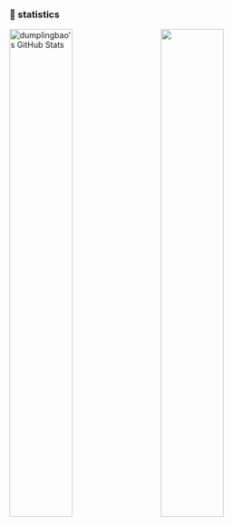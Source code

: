<!---
### 欢迎光临！👋

**songWreng/songWreng** is a ✨ _special_ ✨ repository because its `README.md` (this file) appears on your GitHub profile.
Here are some ideas to get you started:
- 🔭 I’m currently working on ...
- 🌱 I’m currently learning ...
- 👯 I’m looking to collaborate on ...
- 🤔 I’m looking for help with ...
- 💬 Ask me about ...
- 📫 How to reach me: ...
- 😄 Pronouns: ...
- ⚡ Fun fact: ...
-->

<!---
### 👀 Active Repo
<br />
<p>-->
<!---<img align="left" width="47%" src="https://github-readme-stats.vercel.app/api/pin/?username=songWreng&repo=davinci&theme=radical" />-->
<!---<img align="left" width="47%" src="https://github-readme-stats.vercel.app/api/pin/?username=songWreng&repo=pattern-recognition-coursework" />-->
<!---<img align="right" width="47%" src="https://github-readme-stats.vercel.app/api/pin/?username=songWreng&repo=matlabDemo" />-->
<!---<img align="right" width="47%" src="https://github-readme-stats.vercel.app/api/pin/?username=songWreng&repo=metabase&theme=radical" />-->
<!---
</p>
-->

### 🙈 statistics
<p>
<!---<img align="left" width="47%" src="https://github-readme-stats.vercel.app/api?username=mayandev&&show_icons=true&theme=radical&line_height=27&v=5&count_private=true" alt="dumplingbao's GitHub Stats" />-->
<img align="left" width="47%" src="https://github-readme-stats.vercel.app/api?username=songWreng&&show_icons=true&line_height=27&v=5&count_private=true" alt="dumplingbao's GitHub Stats" />
<!---<img align="right" width="47%" src="https://github-readme-stats.vercel.app/api/top-langs/?username=mayandev&theme=radical&layout=compact&hide=glsl,python" />-->
<img align="right" width="47%" src="https://github-readme-stats.vercel.app/api/top-langs/?username=songWreng&layout=compact&hide=glsl,python" />
</p>

<!---
![](https://github-readme-stats.vercel.app/api?username=mayandev)
-->


